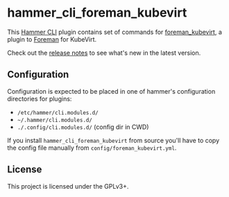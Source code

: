 hammer_cli_foreman_kubevirt 
=========================================

This [Hammer CLI](https://github.com/theforeman/hammer-cli) plugin contains
set of commands for [foreman_kubevirt](https://github.com/theforeman/foreman_kubevirt),
a plugin to [Foreman](http://theforeman.org/) for KubeVirt.

Check out the [release notes](release_notes.md#release-notes) to see what's new in the latest version.

Configuration
-------------

Configuration is expected to be placed in one of hammer's configuration directories for plugins:
- `/etc/hammer/cli.modules.d/`
- `~/.hammer/cli.modules.d/`
- `./.config/cli.modules.d/` (config dir in CWD)

If you install `hammer_cli_foreman_kubevirt` from source you'll have to copy the config file manually
from `config/foreman_kubevirt.yml`.

License
-------

This project is licensed under the GPLv3+.
